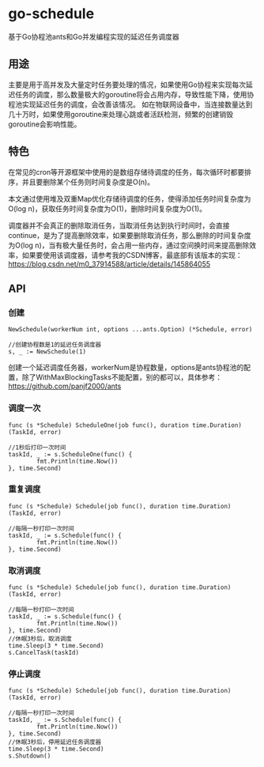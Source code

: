 # go-schedule

基于Go协程池ants和Go并发编程实现的延迟任务调度器

## 用途

主要是用于高并发及大量定时任务要处理的情况，如果使用Go协程来实现每次延迟任务的调度，那么数量极大的goroutine将会占用内存，导致性能下降，使用协程池实现延迟任务的调度，会改善该情况。
如在物联网设备中，当连接数量达到几十万时，如果使用goroutine来处理心跳或者活跃检测，频繁的创建销毁goroutine会影响性能。

## 特色

在常见的cron等开源框架中使用的是数组存储待调度的任务，每次循环时都要排序，并且要删除某个任务则时间复杂度是O(n)。

本文通过使用堆及双重Map优化存储待调度的任务，使得添加任务时间复杂度为O(log n)，获取任务时间复杂度为O(1)，删除时间复杂度为O(1)。

调度器并不会真正的删除取消任务，当取消任务达到执行时间时，会直接continue，是为了提高删除效率，如果要删除取消任务，那么删除的时间复杂度为O(log n)，当有极大量任务时，会占用一些内存，通过空间换时间来提高删除效率，如果要使用该调度器，请参考我的CSDN博客，最底部有该版本的实现：
https://blog.csdn.net/m0_37914588/article/details/145864055


## API

### 创建

```
NewSchedule(workerNum int, options ...ants.Option) (*Schedule, error) 

//创建协程数是1的延迟任务调度器
s, _ := NewSchedule(1)
```

创建一个延迟调度任务器，workerNum是协程数量，options是ants协程池的配置，除了WithMaxBlockingTasks不能配置，别的都可以，具体参考：https://github.com/panjf2000/ants

### 调度一次

```
func (s *Schedule) ScheduleOne(job func(), duration time.Duration) (TaskId, error) 

//1秒后打印一次时间
taskId, _ := s.ScheduleOne(func() {
		fmt.Println(time.Now())
}, time.Second)
```

### 重复调度

```
func (s *Schedule) Schedule(job func(), duration time.Duration) (TaskId, error) 

//每隔一秒打印一次时间
taskId, _ := s.Schedule(func() {
		fmt.Println(time.Now())
}, time.Second)
```

### 取消调度

```
func (s *Schedule) Schedule(job func(), duration time.Duration) (TaskId, error) 

//每隔一秒打印一次时间
taskId, _ := s.Schedule(func() {
		fmt.Println(time.Now())
}, time.Second)
//休眠3秒后，取消调度
time.Sleep(3 * time.Second)
s.CancelTask(taskId)
```

### 停止调度

```
func (s *Schedule) Schedule(job func(), duration time.Duration) (TaskId, error) 

//每隔一秒打印一次时间
taskId, _ := s.Schedule(func() {
		fmt.Println(time.Now())
}, time.Second)
//休眠3秒后，停用延迟任务调度器
time.Sleep(3 * time.Second)
s.Shutdown()
```

